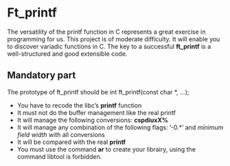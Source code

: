 # Ft_printf

The versatility of the printf function in C represents a great exercise in programming for
us. This project is of moderate difficulty. It will enable you to discover variadic functions
in C. The key to a successful **ft_printf** is a well-structured and good extensible code.

## Mandatory part

The prototype of ft_printf should be int ft_printf(const char *, ...);

- You have to recode the libc’s **printf** function
- It must not do the buffer management like the real printf
- It will manage the following conversions: **cspdiuxX%**
- It will manage any combination of the following flags: ’-0.*’ and *minimum field
width* with all conversions
- It will be compared with the real **printf**
- You must use the command **ar** to create your librairy, using the command libtool
is forbidden.
